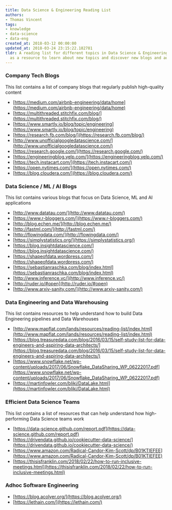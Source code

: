 ```yaml
---
title: Data Science & Engineering Reading List
authors:
- Thomas Vincent
tags:
- knowledge
- data-science
- data-eng
created_at: 2018-03-12 00:00:00
updated_at: 2018-03-24 23:15:22.182781
tldr: A reading list for different topics in Data Science & Engineering. To be used
  as a resource to learn about new topics and discover new blogs and authors.
---
```

### Company Tech Blogs
This list contains a list of company blogs that regularly publish high-quality content

- [https://medium.com/airbnb-engineering/data/home](https://medium.com/airbnb-engineering/data/home)
- [https://multithreaded.stitchfix.com/blog/](https://multithreaded.stitchfix.com/blog/)
- [https://www.smartly.io/blog/topic/engineering](https://www.smartly.io/blog/topic/engineering)
- [https://research.fb.com/blog/](https://research.fb.com/blog/)
- [http://www.unofficialgoogledatascience.com/](http://www.unofficialgoogledatascience.com/)
- [https://research.google.com/](https://research.google.com/)
- [https://engineeringblog.yelp.com/](https://engineeringblog.yelp.com/)
- [https://tech.instacart.com/](https://tech.instacart.com/)
- [https://open.nytimes.com/](https://open.nytimes.com/)
- [https://blog.cloudera.com/](https://blog.cloudera.com/)

### Data Science / ML / AI Blogs
This list contains various blogs that focus on Data Science, ML and AI applications

- [http://www.datatau.com/](http://www.datatau.com/)
- [https://www.r-bloggers.com/](https://www.r-bloggers.com/)
- [http://blog.echen.me/](http://blog.echen.me/)
- [http://fastml.com/](http://fastml.com/)
- [http://flowingdata.com/](http://flowingdata.com/)
- [https://simplystatistics.org/](https://simplystatistics.org/)
- [https://blog.insightdatascience.com/](https://blog.insightdatascience.com/)
- [https://shapeofdata.wordpress.com/](https://shapeofdata.wordpress.com/)
- [https://sebastianraschka.com/blog/index.html](https://sebastianraschka.com/blog/index.html)
- [http://www.inference.vc/](http://www.inference.vc/)
- [http://ruder.io/#open](http://ruder.io/#open)
- [http://www.arxiv-sanity.com/](http://www.arxiv-sanity.com/)

### Data Engineering and Data Warehousing
This list contains resources to help understand how to build Data Engineering pipelines and Data Warehouses

- [http://www.mapflat.com/lands/resources/reading-list/index.html](http://www.mapflat.com/lands/resources/reading-list/index.html)
- [https://blog.treasuredata.com/blog/2016/03/15/self-study-list-for-data-engineers-and-aspiring-data-architects/](https://blog.treasuredata.com/blog/2016/03/15/self-study-list-for-data-engineers-and-aspiring-data-architects/)
- [https://www.snowflake.net/wp-content/uploads/2017/06/Snowflake_DataSharing_WP_06222017.pdf](https://www.snowflake.net/wp-content/uploads/2017/06/Snowflake_DataSharing_WP_06222017.pdf)
- [https://martinfowler.com/bliki/DataLake.html](https://martinfowler.com/bliki/DataLake.html)

### Efficient Data Science Teams
This list contains a list of resources that can help understand how high-performing Data Science teams work 

- [https://data-science.github.com/report.pdf](https://data-science.github.com/report.pdf)
- [https://drivendata.github.io/cookiecutter-data-science/](https://drivendata.github.io/cookiecutter-data-science/)
- [https://www.amazon.com/Radical-Candor-Kim-Scott/dp/B01KTIEFEE](https://www.amazon.com/Radical-Candor-Kim-Scott/dp/B01KTIEFEE)
- [https://thisisfranklin.com/2018/02/22/how-to-run-inclusive-meetings.html](https://thisisfranklin.com/2018/02/22/how-to-run-inclusive-meetings.html)


### Adhoc Software Engineering

- [https://blog.acolyer.org/](https://blog.acolyer.org/)
- [https://lethain.com/](https://lethain.com/)
